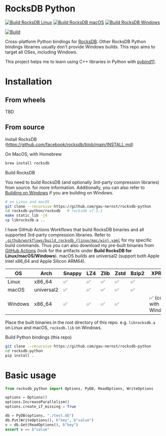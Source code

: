 # RocksDB Python

[![Build RocksDB Linux](https://github.com/gau-nernst/rocksdb-python/actions/workflows/build_rocksdb_linux.yaml/badge.svg)](https://github.com/gau-nernst/rocksdb-python/actions/workflows/build_rocksdb_linux.yaml)
[![Build RocksDB macOS](https://github.com/gau-nernst/rocksdb-python/actions/workflows/build_rocksdb_mac.yaml/badge.svg)](https://github.com/gau-nernst/rocksdb-python/actions/workflows/build_rocksdb_mac.yaml)
[![Build RocksDB Windows](https://github.com/gau-nernst/rocksdb-python/actions/workflows/build_rocksdb_win.yaml/badge.svg)](https://github.com/gau-nernst/rocksdb-python/actions/workflows/build_rocksdb_win.yaml)

[![Build](https://github.com/gau-nernst/rocksdb-python/actions/workflows/build.yaml/badge.svg)](https://github.com/gau-nernst/rocksdb-python/actions/workflows/build.yaml)

Cross-platform Python bindings for [RocksDB](https://github.com/facebook/rocksdb). Other RocksDB Python bindings libraries usually don't provide Windows builds. This repo aims to target all OSes, including Windows.

This project helps me to learn using C++ libraries in Python with [pybind11](https://github.com/pybind/pybind11).

# Installation

## From wheels

TBD

## From source

Install RocksDB (https://github.com/facebook/rocksdb/blob/main/INSTALL.md)

On MacOS, with Homebrew

```bash
brew install rocksdb
```

Build RocksDB

You need to build RocksDB (and optionally 3rd-party compression libraries) from source.  for more information. Additionally, you can also refer to [Building on Windows](https://github.com/facebook/rocksdb/wiki/Building-on-Windows) if you are building on Windows.

```bash
# on Linux and macOS
git clone --recursive https://github.com/gau-nernst/rocksdb-python
cd rocksdb-python/rocksdb   # rocksdb v7.3.1
make static_lib -j4
cp librocksdb.a ..
```

I have GitHub Actions Workflows that build RocksDB binaries and all supported 3rd-party compression libraries. Refer to [`.github/workflows/build_rocksdb_{linux/mac/win}.yaml`](.github/workflows/) for my specific build commands. Thus you can also download my pre-built binaries from [GitHub Actions](https://github.com/gau-nernst/rocksdb-python/actions) (look for the artifacts under **Build RocksDB for Linux/macOS/Windows**). macOS builds are universal2 (support both Apple Intel x86_64 and Apple Silicon ARM64).

OS | Arch | Snappy | LZ4 | Zlib | Zstd | Bzip2 | XPRESS
---|--------------|--------|-----|------|------|-------|--------
Linux | x86_64 | ✅ | ✅ | ✅ | ✅ | ✅ | 
macOS | universal2 | ✅ | ✅ | ✅ | ✅ | ✅ | 
Windows | x86_64 | ✅ | ✅ | ✅ | ✅ | | ✅ (comes with Windows)

Place the built binaries in the root directory of this repo. e.g. `librocksdb.a` on Linux and macOS, `rocksdb.lib` on Windows.

Build Python bindings (this repo)

```bash
git clone --recursive https://github.com/gau-nernst/rocksdb-python
cd rocksdb-python
pip install .
```

# Basic usage

```python
from rocksdb_python import Options, PyDB, ReadOptions, WriteOptions

options = Options()
options.IncreaseParallelism()
options.create_if_missing = True

db = PyDB(options, "./test.db")
db.Put(WriteOptions(), b"key", b"value")
v = db.Get(ReadOptions(), b"key")
assert v == b"value"
```

